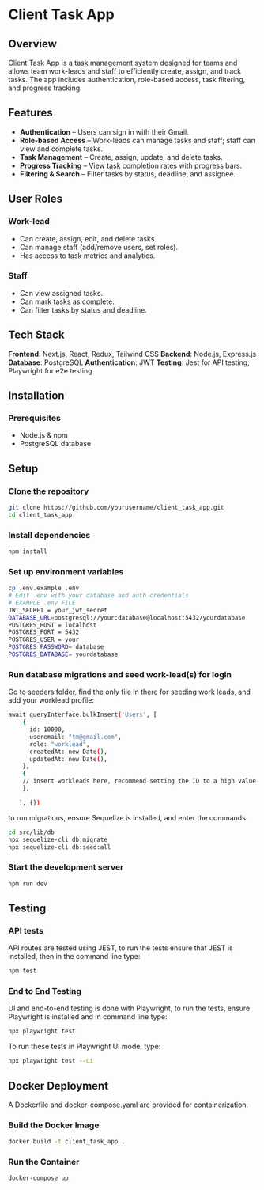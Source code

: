 # Client Task App

## Overview
Client Task App is a task management system designed for teams and allows team work-leads and staff to efficiently create, assign, and track tasks. The app includes authentication, role-based access, task filtering, and progress tracking. 

## Features
-  **Authentication** – Users can sign in with their Gmail.
-  **Role-based Access** – Work-leads can manage tasks and staff; staff can view and complete tasks.
-  **Task Management** – Create, assign, update, and delete tasks.
-  **Progress Tracking** – View task completion rates with progress bars.
-  **Filtering & Search** – Filter tasks by status, deadline, and assignee.

## User Roles
### Work-lead
- Can create, assign, edit, and delete tasks.
- Can manage staff (add/remove users, set roles).
- Has access to task metrics and analytics.

### Staff
- Can view assigned tasks.
- Can mark tasks as complete.
- Can filter tasks by status and deadline.

## Tech Stack

**Frontend**: Next.js, React, Redux, Tailwind CSS
**Backend**: Node.js, Express.js
**Database**: PostgreSQL
**Authentication**: JWT
**Testing**: Jest for API testing, Playwright for e2e testing

## Installation
### Prerequisites
- Node.js & npm
- PostgreSQL database

## Setup
### Clone the repository
```sh
git clone https://github.com/yourusername/client_task_app.git
cd client_task_app
```

### Install dependencies
```sh
npm install
```

### Set up environment variables
```sh
cp .env.example .env
# Edit .env with your database and auth credentials
# EXAMPLE .env FILE
JWT_SECRET = your_jwt_secret
DATABASE_URL=postgresql://your:database@localhost:5432/yourdatabase
POSTGRES_HOST = localhost
POSTGRES_PORT = 5432
POSTGRES_USER = your
POSTGRES_PASSWORD= database
POSTGRES_DATABASE= yourdatabase
```


### Run database migrations and seed work-lead(s) for login

Go to seeders folder, find the only file in there for seeding work leads, and add your worklead profile:
```sh
await queryInterface.bulkInsert('Users', [
    {
      id: 10000,
      useremail: "tm@gmail.com",
      role: "worklead",
      createdAt: new Date(),
      updatedAt: new Date(),
    },
    {
    // insert workleads here, recommend setting the ID to a high value
    },

   ], {})
```
to run migrations, ensure Sequelize is installed, and enter the commands
```sh
cd src/lib/db
npx sequelize-cli db:migrate
npx sequelize-cli db:seed:all
```
### Start the development server
```sh
npm run dev
```

## Testing
### API tests
API routes are tested using JEST, to run the tests ensure that JEST is installed, then in the command line type:
```sh
npm test
```

### End to End Testing
UI and end-to-end testing is done with Playwright, to run the tests, ensure Playwright is installed and in command line type:
```sh
npx playwright test
```
To run these tests in Playwright UI mode, type:
```sh
npx playwright test --ui
```


## Docker Deployment

A Dockerfile and docker-compose.yaml are provided for containerization.
### Build the Docker Image
```sh
docker build -t client_task_app .
```
### Run the Container
```sh
docker-compose up
```

